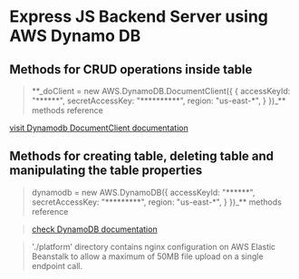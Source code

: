 # Express JS Backend Server using AWS Dynamo DB

## Methods for CRUD operations inside table

> \*\*\_doClient = new AWS.DynamoDB.DocumentClient({
> {
> accessKeyId: "\*\*\*\*\*\*",
> secretAccessKey: "\*\*\*\*\*\*\*\*\*\*",
> region: "us-east-\*",
> }
> })\_\*\* methods reference

<a href="https://docs.aws.amazon.com/AWSJavaScriptSDK/latest/AWS/DynamoDB/DocumentClient.html" target="_blank">visit Dynamodb DocumentClient documentation</a>

## Methods for creating table, deleting table and manipulating the table properties

> dynamodb = new AWS.DynamoDB({
> accessKeyId: "\*\*\*\*\*\*",
> secretAccessKey: "\*\*\*\*\*\*\*\*\*",
> region: "us-east-\*",
> }
> })\_\*\* methods reference

> <a href="https://docs.aws.amazon.com/AWSJavaScriptSDK/latest/AWS/DynamoDB.html#deleteTable-property" target="_blank"> check DynamoDB documentation </a>

> './platform' directory contains nginx configuration on AWS Elastic Beanstalk to allow a maximum of 50MB file upload on a single endpoint call.
